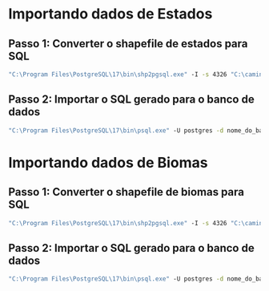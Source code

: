 # Importando dados de Estados

## Passo 1: Converter o shapefile de estados para SQL
```cmd
"C:\Program Files\PostgreSQL\17\bin\shp2pgsql.exe" -I -s 4326 "C:\caminho\para\seu\arquivo\estados.shp" estados_areas > estados_areas.sql
```

## Passo 2: Importar o SQL gerado para o banco de dados
```cmd
"C:\Program Files\PostgreSQL\17\bin\psql.exe" -U postgres -d nome_do_banco_de_dados -f estados_areas.sql
```

# Importando dados de Biomas

## Passo 1: Converter o shapefile de biomas para SQL
```cmd
"C:\Program Files\PostgreSQL\17\bin\shp2pgsql.exe" -I -s 4326 "C:\caminho\para\seu\arquivo\biomas.shp" biomas_areas > biomas_areas.sql
```

## Passo 2: Importar o SQL gerado para o banco de dados
```cmd
"C:\Program Files\PostgreSQL\17\bin\psql.exe" -U postgres -d nome_do_banco_de_dados -f biomas_areas.sql
```

